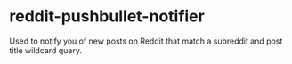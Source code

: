 # reddit-pushbullet-notifier
Used to notify you of new posts on Reddit that match a subreddit and post title wildcard query.
